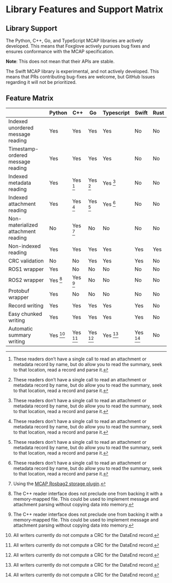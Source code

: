 # Library Features and Support Matrix

## Library Support

The Python, C++, Go, and TypeScript MCAP libraries are actively developed. This means that Foxglove actively pursues bug fixes and ensures conformance with the MCAP specification.

**Note**: This does not mean that their APIs are stable.

The Swift MCAP library is experimental, and not actively developed. This means that PRs contributing bug-fixes are welcome, but GitHub Issues regarding it will not be prioritized.

## Feature Matrix

|  | Python | C++ | Go | Typescript | Swift | Rust |
| --- | --- | --- | --- | --- | --- | --- |
| Indexed unordered message reading | Yes | Yes | Yes | Yes | No | No |
| Timestamp-ordered message reading | Yes | Yes | Yes | Yes | No | No |
| Indexed metadata reading | Yes | Yes [^1] | Yes [^1] | Yes [^1] | No | No |
| Indexed attachment reading | Yes | Yes [^1] | Yes [^1] | Yes [^1] | No | No |
| Non-materialized attachment reading | No | Yes [^2] | No | No | No | No |
| Non-indexed reading | Yes | Yes | Yes | Yes | Yes | Yes |
| CRC validation | No | No | Yes | Yes | Yes | No |
| ROS1 wrapper | Yes | No | No | No | No | No |
| ROS2 wrapper | Yes [^3] | Yes [^3] | No | No | No | No |
| Protobuf wrapper | Yes | No | No | No | No | No |
| Record writing | Yes | Yes | Yes | Yes | Yes | No |
| Easy chunked writing | Yes | Yes | Yes | Yes | Yes | No |
| Automatic summary writing | Yes [^4] | Yes [^4] | Yes [^4] | Yes [^4] | Yes [^4] | No |

[^1]: These readers don’t have a single call to read an attachment or metadata record by name, but do allow you to read the summary, seek to that location, read a record and parse it.
[^2]: Using the [MCAP Rosbag2 storage plugin](https://github.com/ros-tooling/rosbag2_storage_mcap).
[^3]: The C++ reader interface does not preclude one from backing it with a memory-mapped file. This could be used to implement message and attachment parsing without copying data into memory.
[^4]: All writers currently do not compute a CRC for the DataEnd record.
